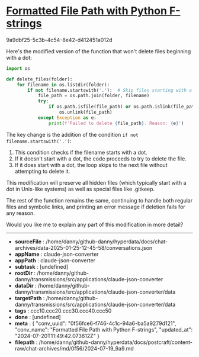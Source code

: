 # [Formatted File Path with Python F-strings](https://claude.ai/chat/0f56fce6-f746-4c1c-94a6-ba5a9279d121)

9a9dbf25-5c3b-4c54-8e42-d412451a012d

 Here's the modified version of the function that won't delete files beginning with a dot:

```python
import os

def delete_files(folder):
    for filename in os.listdir(folder):
        if not filename.startswith('.'):  # Skip files starting with a dot
            file_path = os.path.join(folder, filename)
            try:
                if os.path.isfile(file_path) or os.path.islink(file_path):
                    os.unlink(file_path)
            except Exception as e:
                print(f'Failed to delete {file_path}. Reason: {e}')
```

The key change is the addition of the condition `if not filename.startswith('.')`:

1. This condition checks if the filename starts with a dot.
2. If it doesn't start with a dot, the code proceeds to try to delete the file.
3. If it does start with a dot, the loop skips to the next file without attempting to delete it.

This modification will preserve all hidden files (which typically start with a dot in Unix-like systems) as well as special files like .gitkeep.

The rest of the function remains the same, continuing to handle both regular files and symbolic links, and printing an error message if deletion fails for any reason.

Would you like me to explain any part of this modification in more detail?

---

* **sourceFile** : /home/danny/github-danny/hyperdata/docs/chat-archives/data-2025-01-25-12-45-58/conversations.json
* **appName** : claude-json-converter
* **appPath** : claude-json-converter
* **subtask** : [undefined]
* **rootDir** : /home/danny/github-danny/transmissions/src/applications/claude-json-converter
* **dataDir** : /home/danny/github-danny/transmissions/src/applications/claude-json-converter/data
* **targetPath** : /home/danny/github-danny/transmissions/src/applications/claude-json-converter/data
* **tags** : ccc10.ccc20.ccc30.ccc40.ccc50
* **done** : [undefined]
* **meta** : {
  "conv_uuid": "0f56fce6-f746-4c1c-94a6-ba5a9279d121",
  "conv_name": "Formatted File Path with Python F-strings",
  "updated_at": "2024-07-20T11:49:42.073612Z"
}
* **filepath** : /home/danny/github-danny/hyperdata/docs/postcraft/content-raw/chat-archives/md/0f56/2024-07-19_9a9.md